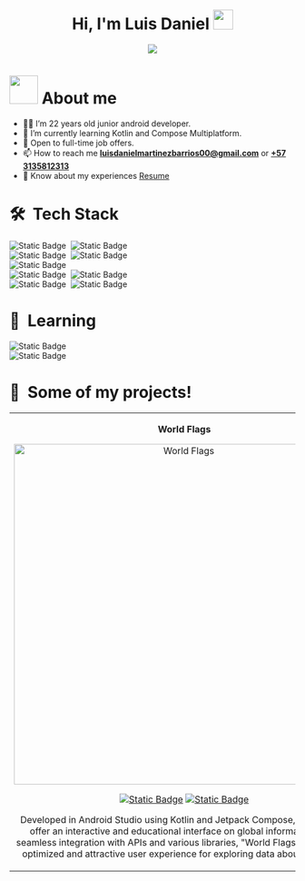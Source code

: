 <h1 align="center"><b>Hi, I'm Luis Daniel </b><picture><img src = "https://github.com/LuisDev2576/LuisDev2576/assets/123314822/dc8f0b0a-daa0-455c-84ef-a0ce3a897597" width = 35px></h1>
<p align="center"><picture><img src = "https://readme-typing-svg.demolab.com?font=Fira+Code&pause=1000&color=3FDC85&center=true&vCenter=true&random=false&width=435&lines=%3CAndroid+Developer%3E;%2B3+years+experience."></p>

# <picture><img src = "https://github.com/LuisDev2576/LuisDev2576/assets/123314822/021d5c82-4b9f-4e37-9270-9ef4d82290e9" width = 50px></picture> About me
- 👨‍🚀 I’m 22 years old junior android developer.
- 🌱 I’m currently learning Kotlin and Compose Multiplatform.
- 👀 Open to full-time job offers.
- 📫 How to reach me **luisdanielmartinezbarrios00@gmail.com** or <a href="https://wa.link/fwzfe8" target="blank">**+57 3135812313**</a>
- 📄 Know about my experiences <a href="https://github.com/LuisDev2576" target="blank">Resume</a>

# 🛠 &nbsp;Tech Stack 
![Static Badge](https://img.shields.io/badge/Figma-264653?style=for-the-badge&logo=figma)&nbsp;
![Static Badge](https://img.shields.io/badge/Adobe_XD-264653?style=for-the-badge&logo=adobexd)\
![Static Badge](https://img.shields.io/badge/Android_Studio-264653?style=for-the-badge&logo=android)&nbsp;
![Static Badge](https://img.shields.io/badge/Kotlin-264653?style=for-the-badge&logo=kotlin)\
![Static Badge](https://img.shields.io/badge/Jetpack_Compose-264653?style=for-the-badge&logo=jetpackcompose)\
![Static Badge](https://img.shields.io/badge/Firebase-264653?style=for-the-badge&logo=firebase)&nbsp;
![Static Badge](https://img.shields.io/badge/SQL-264653?style=for-the-badge&logo=mysql&logoColor=white)\
![Static Badge](https://img.shields.io/badge/GitHub-264653?style=for-the-badge&logo=github)&nbsp;
![Static Badge](https://img.shields.io/badge/Play_Store-264653?style=for-the-badge&logo=googleplay)

# 📖 &nbsp;Learning
![Static Badge](https://img.shields.io/badge/Kotlin_Multiplatform-264653?style=for-the-badge&logo=kotlin)\
![Static Badge](https://img.shields.io/badge/Compose_Multiplatform-264653?style=for-the-badge&logo=jetpackcompose)

# 💾 &nbsp;Some of my projects!
<table>
  <tr>
  <!-- Primer columna -->
   <td width="50%">
    <div align="center">
      <p><strong>World Flags</strong></p>
      <a href="https://github.com/LuisDev2576/LuisDev2576/assets/123314822/fd84fb13-5787-4150-ad95-a17ae4c1c7e1" target="_blank">
      <img src="https://github.com/LuisDev2576/LuisDev2576/assets/123314822/fd84fb13-5787-4150-ad95-a17ae4c1c7e1" width="600" alt="World Flags">
      </a>
      <br>
      <p>
       
  [![Static Badge](https://img.shields.io/badge/Code-264653?style=for-the-badge&logo=github)](https://github.com/LuisDev2576/World_Flags) </a>
  [![Static Badge](https://img.shields.io/badge/Play_Store-264653?style=for-the-badge&logo=googleplay)](https://play.google.com/store/apps/details?id=com.proyect.worldflags)</a>
      <p>
      Developed in Android Studio using Kotlin and Jetpack Compose, 
      designed to offer an interactive and educational interface on 
      global information. With seamless integration with APIs and various 
      libraries, "World Flags" provides an optimized and attractive user 
      experience for exploring data about countries.
      </p>
    </div>
  </td>
  
  <!-- Segunda columna 
  <td width="50%">
    <div align="center">
      <p><strong>World Flags</strong></p>
      <a href="https://github.com/LuisDev2576/LuisDev2576/assets/123314822/96b011d3-e9b0-4833-9fb3-23898de02a89" target="_blank">
      <img src="https://github.com/LuisDev2576/LuisDev2576/assets/123314822/a38bf07f-c732-4c1e-a85b-9daa6a0a9d47" width="600" alt="World Flags">
      </a>
      <br>
      <p>
       
  [![Static Badge](https://img.shields.io/badge/Code-264653?style=for-the-badge&logo=github)](https://github.com/LuisDev2576/Flagy) </a>
  [![Static Badge](https://img.shields.io/badge/Play_Store-264653?style=for-the-badge&logo=googleplay)](https://github.com/LuisDev2576/Flagy)</a>
      <p>
      Developed in Android Studio using Kotlin and Jetpack Compose, 
      designed to offer an interactive and educational interface on 
      global information. With seamless integration with APIs and various 
      libraries, "World Flags" provides an optimized and attractive user 
      experience for exploring data about countries.
      </p>
    </div>
  </td>
  </tr>
  -->
</table>

